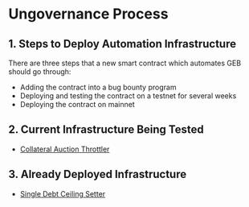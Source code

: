 # Ungovernance Process

## 1. Steps to Deploy Automation Infrastructure

There are three steps that a new smart contract which automates GEB should go through:

* Adding the contract into a bug bounty program
* Deploying and testing the contract on a testnet for several weeks
* Deploying the contract on mainnet

## 2. Current Infrastructure Being Tested

* [Collateral Auction Throttler](https://github.com/reflexer-labs/geb-collateral-auction-throttler/blob/master/src/CollateralAuctionThrottler.sol)

## 3. Already Deployed Infrastructure

* [Single Debt Ceiling Setter](https://github.com/reflexer-labs/geb-debt-ceiling-setter/blob/master/src/SingleSpotDebtCeilingSetter.sol)

